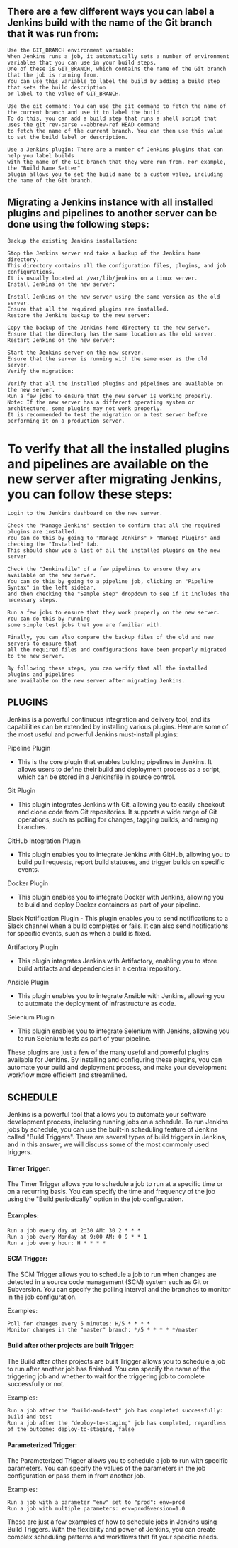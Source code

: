 ## There are a few different ways you can label a Jenkins build with the name of the Git branch that it was run from:

    Use the GIT_BRANCH environment variable: 
    When Jenkins runs a job, it automatically sets a number of environment variables that you can use in your build steps. 
    One of these is GIT_BRANCH, which contains the name of the Git branch that the job is running from. 
    You can use this variable to label the build by adding a build step that sets the build description 
    or label to the value of GIT_BRANCH.

    Use the git command: You can use the git command to fetch the name of the current branch and use it to label the build. 
    To do this, you can add a build step that runs a shell script that uses the git rev-parse --abbrev-ref HEAD command 
    to fetch the name of the current branch. You can then use this value to set the build label or description.

    Use a Jenkins plugin: There are a number of Jenkins plugins that can help you label builds 
    with the name of the Git branch that they were run from. For example, the "Build Name Setter" 
    plugin allows you to set the build name to a custom value, including the name of the Git branch.


## Migrating a Jenkins instance with all installed plugins and pipelines to another server can be done using the following steps:

    Backup the existing Jenkins installation:

    Stop the Jenkins server and take a backup of the Jenkins home directory.
    This directory contains all the configuration files, plugins, and job configurations.
    It is usually located at /var/lib/jenkins on a Linux server.
    Install Jenkins on the new server:

    Install Jenkins on the new server using the same version as the old server.
    Ensure that all the required plugins are installed.
    Restore the Jenkins backup to the new server:

    Copy the backup of the Jenkins home directory to the new server.
    Ensure that the directory has the same location as the old server.
    Restart Jenkins on the new server:

    Start the Jenkins server on the new server.
    Ensure that the server is running with the same user as the old server.
    Verify the migration:

    Verify that all the installed plugins and pipelines are available on the new server.
    Run a few jobs to ensure that the new server is working properly.
    Note: If the new server has a different operating system or architecture, some plugins may not work properly. 
    It is recommended to test the migration on a test server before performing it on a production server.
    
# To verify that all the installed plugins and pipelines are available on the new server after migrating Jenkins, you can follow these steps:

    Login to the Jenkins dashboard on the new server.

    Check the "Manage Jenkins" section to confirm that all the required plugins are installed. 
    You can do this by going to "Manage Jenkins" > "Manage Plugins" and checking the "Installed" tab. 
    This should show you a list of all the installed plugins on the new server.

    Check the "Jenkinsfile" of a few pipelines to ensure they are available on the new server. 
    You can do this by going to a pipeline job, clicking on "Pipeline Syntax" in the left sidebar, 
    and then checking the "Sample Step" dropdown to see if it includes the necessary steps.

    Run a few jobs to ensure that they work properly on the new server. You can do this by running 
    some simple test jobs that you are familiar with.

    Finally, you can also compare the backup files of the old and new servers to ensure that 
    all the required files and configurations have been properly migrated to the new server.

    By following these steps, you can verify that all the installed plugins and pipelines 
    are available on the new server after migrating Jenkins.
    
## PLUGINS

Jenkins is a powerful continuous integration and delivery tool, and its capabilities can be extended by installing various plugins. 
Here are some of the most useful and powerful Jenkins must-install plugins:

Pipeline Plugin
- This is the core plugin that enables building pipelines in Jenkins. It allows users to define their build and deployment process as a script, 
which can be stored in a Jenkinsfile in source control.

Git Plugin
- This plugin integrates Jenkins with Git, allowing you to easily checkout and clone code from Git repositories. 
It supports a wide range of Git operations, such as polling for changes, tagging builds, and merging branches.

GitHub Integration Plugin
- This plugin enables you to integrate Jenkins with GitHub, allowing you to build pull requests, report build statuses, 
and trigger builds on specific events.

Docker Plugin
- This plugin enables you to integrate Docker with Jenkins, allowing you to build and deploy Docker containers as part of your pipeline.

Slack Notification Plugin - This plugin enables you to send notifications to a Slack channel when a build completes or fails. 
It can also send notifications for specific events, such as when a build is fixed.

Artifactory Plugin
- This plugin integrates Jenkins with Artifactory, enabling you to store build artifacts and dependencies in a central repository.

Ansible Plugin
- This plugin enables you to integrate Ansible with Jenkins, allowing you to automate the deployment of infrastructure as code.

Selenium Plugin
- This plugin enables you to integrate Selenium with Jenkins, allowing you to run Selenium tests as part of your pipeline.

These plugins are just a few of the many useful and powerful plugins available for Jenkins. 
By installing and configuring these plugins, you can automate your build and deployment process, 
and make your development workflow more efficient and streamlined.

## SCHEDULE

Jenkins is a powerful tool that allows you to automate your software development process, including running jobs on a schedule. To run Jenkins jobs by schedule, you can use the built-in scheduling feature of Jenkins called "Build Triggers". There are several types of build triggers in Jenkins, and in this answer, we will discuss some of the most commonly used triggers.

#### Timer Trigger:

The Timer Trigger allows you to schedule a job to run at a specific time or on a recurring basis. You can specify the time and frequency of the job using the "Build periodically" option in the job configuration.

#### Examples:
```
Run a job every day at 2:30 AM: 30 2 * * *
Run a job every Monday at 9:00 AM: 0 9 * * 1
Run a job every hour: H * * * *
```
#### SCM Trigger:

The SCM Trigger allows you to schedule a job to run when changes are detected in a source code management 
(SCM) system such as Git or Subversion. You can specify the polling interval and the branches to monitor in the job configuration.

Examples:
```
Poll for changes every 5 minutes: H/5 * * * *
Monitor changes in the "master" branch: */5 * * * * */master
```

#### Build after other projects are built Trigger:

The Build after other projects are built Trigger allows you to schedule a job to run after another job has finished.
You can specify the name of the triggering job and whether to wait for the triggering job to complete successfully or not.

Examples:
```
Run a job after the "build-and-test" job has completed successfully: build-and-test
Run a job after the "deploy-to-staging" job has completed, regardless of the outcome: deploy-to-staging, false
```

#### Parameterized Trigger:

The Parameterized Trigger allows you to schedule a job to run with specific parameters. 
You can specify the values of the parameters in the job configuration or pass them in from another job.

Examples:
```
Run a job with a parameter "env" set to "prod": env=prod
Run a job with multiple parameters: env=prod&version=1.0
```
These are just a few examples of how to schedule jobs in Jenkins using Build Triggers. With the flexibility 
and power of Jenkins, you can create complex scheduling patterns and workflows that fit your specific needs.
